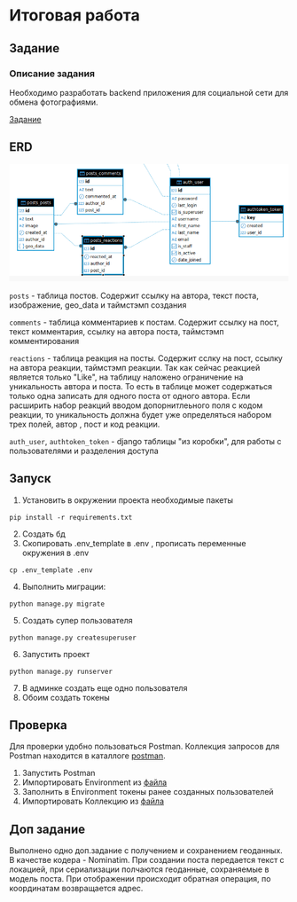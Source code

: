 # Итоговая работа

## Задание
### Описание задания
Необходимо разработать backend приложения для социальной сети для обмена фотографиями. 

[Задание](task.md)

## ERD
![](erd.png)

`posts` - таблица постов. Содержит ссылку на автора, текст поста, изображение, geo_data и таймстэмп создания

`comments` - таблица комментариев к постам. Содержит ссылку на пост, текст комментария, ссылку на автора поста, таймстэмп комментирования

`reactions` - таблица реакция на посты. Содержит сслку на пост, ссылку на автора реакции, таймстэмп реакции.
    Так как сейчас реакцией является только "Like", на таблицу наложено ограничение на уникальность автора и поста. То есть в таблице может содержаться только одна записать для одного поста от одного автора.
    Если расширить набор реакций вводом допорнитлеьного поля с кодом реакции, то уникальность должна будет уже определяться набором трех полей, автор , пост и код реакции.

`auth_user`, `authtoken_token` - django таблицы "из коробки", для работы с пользователями и разделения доступа


## Запуск
1. Установить в окружении проекта необходимые пакеты
```commandline
pip install -r requirements.txt
```
2. Создать бд
3. Скопировать .env_template в .env , прописать переменные окружения в .env
```commandline
cp .env_template .env
```
4. Выполнить миграции:
```commandline
python manage.py migrate
```
5. Создать супер пользователя
```commandline
python manage.py createsuperuser
```
6. Запустить проект
```commandline
python manage.py runserver
```
7. В админке создать еще одно пользователя
8. Обоим создать токены


## Проверка
Для проверки удобно пользоваться Postman.
Коллекция запросов для Postman находится в каталлоге [postman](postman). 

1. Запустить Postman
2. Импортировать Environment из [файла](postman/Posts-DRF.postman_environment.json)
3. Заполнить в Environment токены ранее созданных пользователей
4. Импортировать Коллекцию из [файла](postman/Posts-DRF.postman_collection.json)

## Доп задание 
Выполнено одно доп.задание с получением и сохранением геоданных. 
В качестве кодера - Nominatim.
При создании поста передается текст с локацией, при сериализации  полчаются геоданные, сохраняемые в 
модель поста. При отображении происходит обратная операция, по координатам возвращается адрес.


